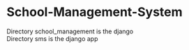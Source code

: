 # School-Management-System

Directory school_management is the django  
Directory sms is the django app
